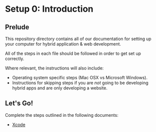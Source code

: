 # Setup 0: Introduction

## Prelude

This repository directory contains all of our documentation for setting up your computer for hybrid application & web development.

All of the steps in each file should be followed in order to get set up correctly.

Where relevant, the instructions will also include:
* Operating system specific steps (Mac OSX vs Microsoft Windows).
* Instructions for skipping steps if you are *not* going to be developing hybrid apps and are only developing a website.

## Let's Go!

Complete the steps outlined in the following documents:

- [Xcode](Xcode.md)
